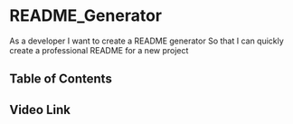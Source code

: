 # README_Generator
As a developer
I want to create a README generator
So that I can quickly create a professional README for a new project

## Table of Contents

## Video Link
